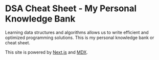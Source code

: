 # DSA Cheat Sheet - My Personal Knowledge Bank

Learning data structures and algorithms allows us to write efficient and optimized programming solutions. This is my personal knowledge bank or cheat sheet.

This site is powered by [Next.js](https://nextjs.org) and [MDX](https://mdxjs.com).